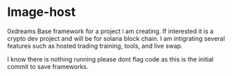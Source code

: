 # Image-host
 0xdreams
  Base framework for a project i am creating. If interested it is a crypto dev project and will be for solana block chain. I am intigrating several features such as hosted trading training, tools, and live swap.

  I know there is nothing running please dont flag code as this is the initial commit to save frameworks.